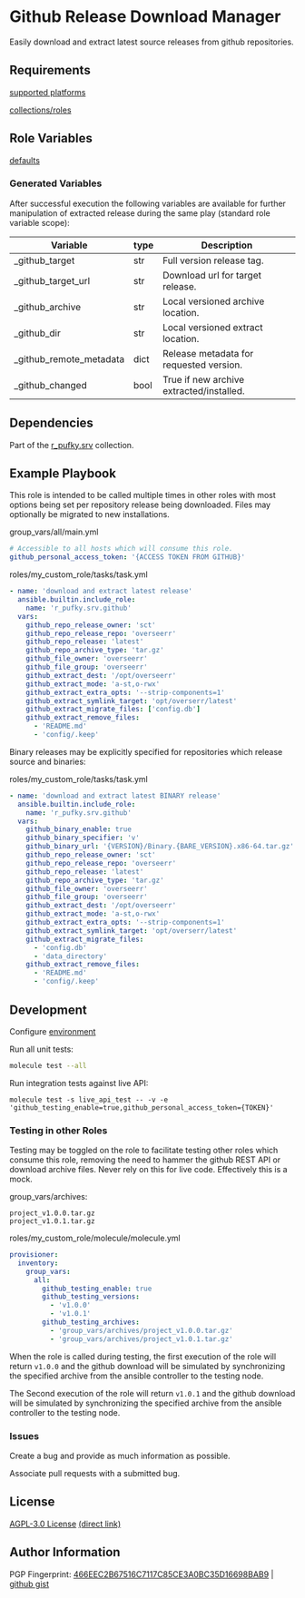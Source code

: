 # Github Release Download Manager
Easily download and extract latest source releases from github repositories.

## Requirements
[supported platforms](https://github.com/r-pufky/ansible_github/blob/main/meta/main.yml)

[collections/roles](https://github.com/r-pufky/ansible_github/blob/main/meta/requirements.yml)

## Role Variables
[defaults](https://github.com/r-pufky/ansible_github/tree/main/defaults/main/)

### Generated Variables
After successful execution the following variables are available for further
manipulation of extracted release during the same play (standard role variable
scope):

 Variable                | type | Description
-------------------------|------|-----------------------------------------
 _github_target          | str  | Full version release tag.
 _github_target_url      | str  | Download url for target release.
 _github_archive         | str  | Local versioned archive location.
 _github_dir             | str  | Local versioned extract location.
 _github_remote_metadata | dict | Release metadata for requested version.
 _github_changed         | bool | True if new archive extracted/installed.

## Dependencies
Part of the [r_pufky.srv](https://github.com/r-pufky/ansible_collection_srv)
collection.

## Example Playbook
This role is intended to be called multiple times in other roles with most
options being set per repository release being downloaded. Files may optionally
be migrated to new installations.

group_vars/all/main.yml
``` yaml
# Accessible to all hosts which will consume this role.
github_personal_access_token: '{ACCESS TOKEN FROM GITHUB}'
```

roles/my_custom_role/tasks/task.yml
``` yaml
- name: 'download and extract latest release'
  ansible.builtin.include_role:
    name: 'r_pufky.srv.github'
  vars:
    github_repo_release_owner: 'sct'
    github_repo_release_repo: 'overseerr'
    github_repo_release: 'latest'
    github_repo_archive_type: 'tar.gz'
    github_file_owner: 'overseerr'
    github_file_group: 'overseerr'
    github_extract_dest: '/opt/overseerr'
    github_extract_mode: 'a-st,o-rwx'
    github_extract_extra_opts: '--strip-components=1'
    github_extract_symlink_target: 'opt/overserr/latest'
    github_extract_migrate_files: ['config.db']
    github_extract_remove_files:
      - 'README.md'
      - 'config/.keep'
```

Binary releases may be explicitly specified for repositories which release
source and binaries:

roles/my_custom_role/tasks/task.yml
``` yaml
- name: 'download and extract latest BINARY release'
  ansible.builtin.include_role:
    name: 'r_pufky.srv.github'
  vars:
    github_binary_enable: true
    github_binary_specifier: 'v'
    github_binary_url: '{VERSION}/Binary.{BARE_VERSION}.x86-64.tar.gz'
    github_repo_release_owner: 'sct'
    github_repo_release_repo: 'overseerr'
    github_repo_release: 'latest'
    github_repo_archive_type: 'tar.gz'
    github_file_owner: 'overseerr'
    github_file_group: 'overseerr'
    github_extract_dest: '/opt/overseerr'
    github_extract_mode: 'a-st,o-rwx'
    github_extract_extra_opts: '--strip-components=1'
    github_extract_symlink_target: 'opt/overserr/latest'
    github_extract_migrate_files:
      - 'config.db'
      - 'data_directory'
    github_extract_remove_files:
      - 'README.md'
      - 'config/.keep'
```

## Development
Configure [environment](https://github.com/r-pufky/ansible_collection_srv/blob/main/docs/dev/environment/README.md)

Run all unit tests:
``` bash
molecule test --all
```

Run integration tests against live API:
```
molecule test -s live_api_test -- -v -e 'github_testing_enable=true,github_personal_access_token={TOKEN}'
```

### Testing in other Roles
Testing may be toggled on the role to facilitate testing other roles which
consume this role, removing the need to hammer the github REST API or download
archive files. Never rely on this for live code. Effectively this is a mock.

group_vars/archives:
```
project_v1.0.0.tar.gz
project_v1.0.1.tar.gz
```

roles/my_custom_role/molecule/molecule.yml
``` yaml
provisioner:
  inventory:
    group_vars:
      all:
        github_testing_enable: true
        github_testing_versions:
          - 'v1.0.0'
          - 'v1.0.1'
        github_testing_archives:
          - 'group_vars/archives/project_v1.0.0.tar.gz'
          - 'group_vars/archives/project_v1.0.1.tar.gz'
```
When the role is called during testing, the first execution of the role will
return `v1.0.0` and the github download will be simulated by synchronizing the
specified archive from the ansible controller to the testing node.

The Second execution of the role will return `v1.0.1` and the github download
will be simulated by synchronizing the specified archive from the ansible
controller to the testing node.

### Issues
Create a bug and provide as much information as possible.

Associate pull requests with a submitted bug.

## License
[AGPL-3.0 License](https://www.tldrlegal.com/license/gnu-affero-general-public-license-v3-agpl-3-0)
 [(direct link)](https://github.com/r-pufky/ansible_github/blob/main/LICENSE)

## Author Information
PGP Fingerprint: [466EEC2B67516C7117C85CE3A0BC35D16698BAB9](https://keys.openpgp.org/vks/v1/by-fingerprint/466EEC2B67516C7117C85CE3A0BC35D16698BAB9)
| [github gist](https://gist.github.com/r-pufky/a8df36977c55b5bb20829267c4c49d22)
